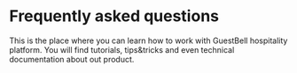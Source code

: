 # Frequently asked questions

This is the place where you can learn how to work with GuestBell hospitality platform. You will find tutorials, tips&tricks and even technical documentation about out product.
